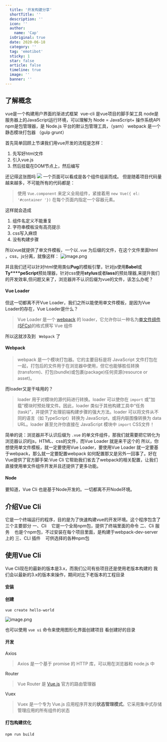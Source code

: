 ```yaml
---
  title: '开发构建分享'
  shortTitle: ''
  description: ''
  icon: ''
  author:
    name: 'Cap'
  isOriginal: true
  date: 2020-06-18
  category: ''
  tag: 'emotibot'
  sticky: 1
  star: false
  article: false
  timeline: true
  image: ''
  banner: ''
---
```


  ## 了解概念
vue是一个构建用户界面的渐进式框架 
vue-cli 是vue项目的脚手架工具
node是服务器上的JavaScript运行环境，可以理解为 Node = JavaScript+ 操作系统API
npm是包管理器，是 Node.js 平台的默认包管理工具，（yarn）
webpack 是一个静态模块打包器 （gulp grunt）

首先简单回顾上节课我们用vue开发的流程是怎样：

1. 先写好html文件
2. 引入vue.js
3. 然后挂载在DOM节点上，然后编写

还记得这张图吗
![](https://cdn.nlark.com/yuque/0/2019/png/297368/1556422147564-e90c91a7-5aa9-4d21-ba44-008774f99529.png#align=left&display=inline&height=217&originHeight=217&originWidth=568&status=done&width=568)
一个页面可以看成是各个组件组装而成。
但是随着项目代码量越来越多，不可能所有的代码都是：
> 使用 `Vue.component` 来定义全局组件，紧接着用 `new Vue({ el: '#container '})` 在每个页面内指定一个容器元素。

这样就会造成

1. 组件名定义不能重复
2. 字符串模板没有高亮提示
3. css写入麻烦
4. 没有构建步骤

所以vue就提供了单文件模板，一个以`.vue` 为后缀的文件，在这个文件里面html ，css，js分离，就像这样：
![image.png](https://cdn.nlark.com/yuque/0/2019/png/297368/1556433959745-2664f7d4-31c9-4ae4-87e9-d56504ba242c.png#align=left&display=inline&height=256&name=image.png&originHeight=256&originWidth=366&size=13730&status=done&width=366)

并且我们还可以针对html使用类似**Pug**的模板引擎，针对js使用**Babel**或**Ty****peScript**预处理器，针对css使用**stylus**或者**lass**的预处理器,来提升我们的开发效率,但问题又来了，浏览器并不认识后缀为vue的文件，该怎么办呢？
#### Vue Loader
但这一切都离不开Vue Loader，我们之所以能使用单文件模板，是因为Vue Loader的存在，Vue Loader是什么？
> Vue Loader 是一个 [webpack](https://webpack.js.org/) 的 loader，它允许你以一种名为[单文件组件 (SFCs)](https://vue-loader.vuejs.org/zh/spec.html)的格式撰写 Vue 组件


所以这就涉及到 ` Webpack` 了
#### Webpack 
> webpack 是一个模块打包器。它的主要目标是将 JavaScript 文件打包在一起，打包后的文件用于在浏览器中使用，但它也能够胜任转换(transform)、打包(bundle)或包裹(package)任何资源(resource or asset)。

而loader又是干啥用的？
> loader 用于对模块的源代码进行转换。loader 可以使你在 `import` 或"加载"模块时预处理文件。因此，loader 类似于其他构建工具中“任务(task)”，并提供了处理前端构建步骤的强大方法。loader 可以将文件从不同的语言（如 TypeScript）转换为 JavaScript，或将内联图像转换为 data URL。loader 甚至允许你直接在 JavaScript 模块中 `import` CSS文件！

简单的说：浏览器并不认识后缀为 `.vue` 的单文件组件，那我们就需要把它转化为浏览器认识的js，HTML、css的文件，而Vue Loader 就是来干这个的
所以，你想使用单文件模板，就一定要使用Vue Loader，要使用Vue Loader 就一定要基于webpack，那么就一定要配置webpack
如何配置那又是另外一回事了。好在Vue提供了官方脚手架:Vue Cli 它帮助我们省去了webpack的相关配置，让我们直接使用单文件组件开发并且还提供了更多功能。
#### Node
要知道，Vue Cli 也是基于Node开发的。一切都离不开Node环境。

## 介绍Vue Cli
它是一个终端运行的程序，目的是为了快速构建vue的开发环境。这个程序包含了三个主要部分
一、Cli    它是一个全局npm包，提供了终端里面的命令
二、Cli 服务    也是个npm包，不过安装在每个项目里面，是构建于webpack-dev-server上的
三、CLI 插件    可供选择的各种npm包

## 使用Vue Cli
Vue Cli现在的最新的版本是3.x，而我们公司有些项目还是使用老版本构建的
我们会以最新的3.x的版本来操作，期间对比下老版本的工程目录

#### 安装
#### 创建
`vue create hello-world`

![image.png](https://cdn.nlark.com/yuque/0/2019/png/297368/1557198250674-8ed61802-ba37-4d8b-84b3-0266f1888163.png#align=left&display=inline&height=254&name=image.png&originHeight=254&originWidth=390&size=9721&status=done&width=390)


也可以使用 `vue ui` 命令来使用图形化界面创建项目
看创建好的目录
#### 开发
Axios
> Axios 是一个基于 promise 的 HTTP 库，可以用在浏览器和 node.js 中


Router
> Vue Router 是 [Vue.js](http://cn.vuejs.org/) 官方的路由管理器


Vuex
> Vuex 是一个专为 Vue.js 应用程序开发的**状态管理模式**。它采用集中式存储管理应用的所有组件的状态



#### 打包构建优化
`npm run build` 



